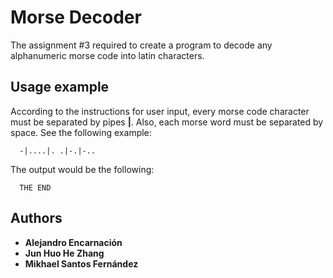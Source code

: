 # Morse Decoder

The assignment #3 required to create a program to decode any alphanumeric morse code into latin characters. 

## Usage example

According to the instructions for user input, every morse code character must be separated by pipes **|**. Also, each morse word must be separated by space. See the following example: 

```
  -|....|. .|-.|-..
```

The output would be the following: 

```
  THE END
```

## Authors

- **Alejandro Encarnación**
- **Jun Huo He Zhang** 
- **Mikhael Santos Fernández**
